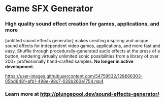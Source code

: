 # Game SFX Generator
### High quality sound effect creation for games, applications, and more
[untitled sound effects generator] makes creating inspiring and unique sound effects for independent video games, applications, and more fast and easy. Shuffle through procedurally-generated audio effects at the press of a button, rendering virtually unlimited sonic possibilities from a library of over 200+ professionally hand-crafted samples. **No longer in active development.**

https://user-images.githubusercontent.com/54759532/128666303-05bd6481-afb1-498e-98c7-028b260e1754.mp4

### Learn more at http://plungepool.dev/sound-effects-generator/
